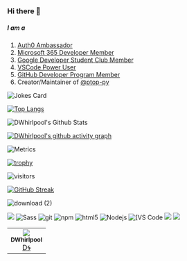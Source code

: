 ### Hi there 👋

##### I am a
1. [Auth0 Ambassador](https://auth0.com/ambassador-program)
2. [Microsoft 365 Developer Member](https://developer.microsoft.com/en-us/microsoft-365/dev-program)
3. [Google Developer Student Club Member](https://gdsc.community.dev/)
4. [VSCode Power User](https://vscode.pro/)
5. [GitHub Developer Program Member](https://docs.github.com/en/developers/overview/github-developer-program)
6. Creator/Maintainer of <a class="user-mention notranslate" data-hovercard-type="organization" data-hovercard-url="/orgs/ptop-py/hovercard" data-octo-click="hovercard-link-click" data-octo-dimensions="link_type:self" href="https://github.com/ptop-py">@ptop-py</a>



![Jokes Card](https://readme-jokes.vercel.app/api)

[![Top Langs](https://github-readme-stats.vercel.app/api/top-langs/?username=dwhirlpool&langs_count=20)](https://github.com/dwhirlpool)

![DWhirlpool's Github Stats](https://github-readme-stats.vercel.app/api?username=dwhirlpool&show_icons=true&theme=buefy)

[![DWhirlpool's github activity graph](https://activity-graph.herokuapp.com/graph?username=dwhirlpool&theme=react-dark)](https://github.com/dwhirlpool)

![Metrics](https://metrics.lecoq.io/dwhirlpool?template=classic&config.timezone=Asia%2FShanghai)

[![trophy](https://github-profile-trophy.vercel.app/?username=dwhirlpool&theme=onedark)](https://github.com/ryo-ma/github-profile-trophy)

![visitors](https://visitor-badge.glitch.me/badge?page_id=page.id&left_color=green&right_color=red)

[![GitHub Streak](https://github-readme-streak-stats.herokuapp.com?user=dwhirlpool&theme=algolia&date_format=M%20j%5B%2C%20Y%5D)](https://git.io/streak-stats)

![download (2)](https://user-images.githubusercontent.com/95860724/163658795-44583a06-1473-4be5-a8e5-1a76ca494f6b.svg)

  <img
src="https://camo.githubusercontent.com/b6ae1dd7ceab305dac6a3774511e4ae2d5e613a9533b83c92caff4e70c12ee67/68747470733a2f2f696d672e736869656c64732e696f2f62616467652f4769744b72616b656e2d4c6567656e64617279253230476974253230546f6f6c732d7465616c3f7374796c653d706c6173746963266c6f676f3d6769746b72616b656e">  <img alt="Sass" src="https://img.shields.io/badge/-Sass-CC6699?style=flat-square&logo=sass&logoColor=white" />  <img alt="git" src="https://img.shields.io/badge/-Git-F05032?style=flat-square&logo=git&logoColor=white" /> <img alt="npm" src="https://img.shields.io/badge/-NPM-CB3837?style=flat-square&logo=npm&logoColor=white" /> <img alt="html5" src="https://img.shields.io/badge/-HTML5-E34F26?style=flat-square&logo=html5&logoColor=white" /> <img alt="Nodejs" src="https://img.shields.io/badge/-Nodejs-43853d?style=flat-square&logo=Node.js&logoColor=white" /> <img alt="[VS Code" src="https://img.shields.io/badge/-VSCode-%23007ACC?style=flat-square&logo=visual-studio-code" /> <img src="https://img.shields.io/badge/Python-3776AB?style=for-the-badge&logo=python&logoColor=white"></img>  <img src="https://img.shields.io/badge/Windows-0078D6?style=for-the-badge&logo=windows&logoColor=white"></img>
<table>
  <tr>
    <td align="center"><a href="https://github.com/DWhirlpool"><img src="https://user-images.githubusercontent.com/95860724/163571845-14119a05-0ae2-4114-b1c4-25787e3ddbd2.gif"><br /><sub>             <b>DWhirlpool</b></sub></a><br /><a href="#creator-dwhirlpool" title="Creator">D🌀</a></td>
  </tr>
</table>
